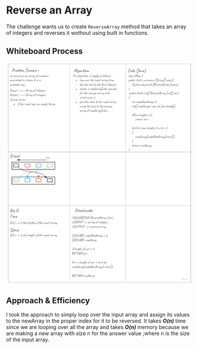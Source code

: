 # Reverse an Array
<!-- Description of the challenge -->
The challenge wants us to create `ReverseArray` method that takes an array of integers and reverses it wothout using built in functions. 

## Whiteboard Process
<!-- Embedded whiteboard image -->
![ReverseArray algorithm whiteboard](./Challenge01.jpg)
## Approach & Efficiency
<!-- What approach did you take? Discuss Why. What is the Big O space/time for this approach? -->
I took the approach to simply loop over the input array and assign its values to the newArray in the proper index for it to be reversed. 
It takes ***O(n)*** time since we are looping over all the array and takes ***O(n)*** memory because we are making a new array with size n for the answer value ;where n is the size of the input array. 